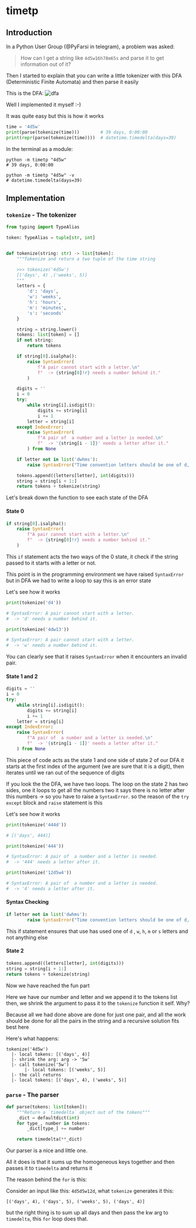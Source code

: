 # timetp

## Introduction
In a Python User Group (@PyFarsi in telegram), a problem was asked:
> How can I get a string like `4d5w16h78m65s` and parse it to get information out of it?

Then I started to explain that you can write a little tokenizer
with this DFA (Deterministic Finite Automata) and then parse it easily

This is the DFA:
![dfa](https://github.com/mahdihaghverdi/timetp/blob/main/docs/images/dfa.jpg)

Well I implemented it myself :-)

It was quite easy but this is how it works
```python
time = '4d5w'
print(parse(tokenize(time)))        # 39 days, 0:00:00
print(repr(parse(tokenize(time))))  # datetime.timedelta(days=39)
```

In the terminal as a module:
```commandline
python -m timetp "4d5w"
# 39 days, 0:00:00

python -m timetp "4d5w" -v
# datetime.timedelta(days=39)
```

## Implementation
### `tokenize` - The tokenizer
```python
from typing import TypeAlias

token: TypeAlias = tuple[str, int]


def tokenize(string: str) -> list[token]:
    """Tokenize and return a two tuple of the time string

    >>> tokenize('4d5w')
    [('days', 4) ,('weeks', 5)]
    """
    letters = {
        'd': 'days',
        'w': 'weeks',
        'h': 'hours',
        'm': 'minutes',
        's': 'seconds'
    }

    string = string.lower()
    tokens: list[token] = []
    if not string:
        return tokens

    if string[0].isalpha():
        raise SyntaxError(
            f"A pair cannot start with a letter.\n"
            f"  -> {string[0]!r} needs a number behind it."
        )

    digits = ''
    i = 0
    try:
        while string[i].isdigit():
            digits += string[i]
            i += 1
        letter = string[i]
    except IndexError:
        raise SyntaxError(
            f"A pair of  a number and a letter is needed.\n"
            f"  -> '{string[i - 1]}' needs a letter after it."
        ) from None

    if letter not in list('dwhms'):
        raise SyntaxError("Time convention letters should be one of d, w, h, m or s.")

    tokens.append((letters[letter], int(digits)))
    string = string[i + 1:]
    return tokens + tokenize(string)
```

Let's break down the function to see each state of the DFA
#### State 0
```python
if string[0].isalpha():
    raise SyntaxError(
        f"A pair cannot start with a letter.\n"
        f"  -> {string[0]!r} needs a number behind it."
    )
```

This `if` statement acts the two ways of the 0 state, it check if the string passed to it starts with a letter or not.

This point is in the programming environment we have raised `SyntaxError` but in DFA we had to write a loop to say this is an error state

Let's see how it works
```python
print(tokenize('d4'))

# SyntaxError: A pair cannot start with a letter.
#  -> 'd' needs a number behind it.
```

```python
print(tokenize('4dw13'))

# SyntaxError: A pair cannot start with a letter.
#  -> 'w' needs a number behind it.
```

You can clearly see that it raises `SyntaxError` when it encounters an invalid pair.


#### State 1 and 2
```python
digits = ''
i = 0
try:
    while string[i].isdigit():
        digits += string[i]
        i += 1
    letter = string[i]
except IndexError:
    raise SyntaxError(
        f"A pair of  a number and a letter is needed.\n"
        f"  -> '{string[i - 1]}' needs a letter after it."
    ) from None
```

This piece of code acts as the state 1 and one side of state 2 of our DFA
it starts at the first index of the argument (we are sure that it is a digit), then iterates until we ran out of the sequence of digits

If you look the the DFA, we have two loops. The loop on the state 2 has two sides, one it loops to get all the numbers
two it says there is no letter after this numbers -> so you have to raise a `SyntaxError`. so the reason of the `try except` block and `raise` statement is this

Let's see how it works
```python
print(tokenize('444d'))

# [('days', 444)]
```

```python
print(tokenize('444'))

# SyntaxError: A pair of  a number and a letter is needed.
#  -> '444' needs a letter after it.
```

```python
print(tokenize('12d5w4'))

# SyntaxError: A pair of  a number and a letter is needed.
#  -> '4' needs a letter after it.
```

#### Syntax Checking
```python
if letter not in list('dwhms'):
        raise SyntaxError("Time convention letters should be one of d, w, h, m or s.")
```

This if statement ensures that use has used one of `d` , `w`, `h`, `m` or `s` letters and not anything else


#### State 2
```python
tokens.append((letters[letter], int(digits)))
string = string[i + 1:]
return tokens + tokenize(string)
```

Now we have reached the fun part

Here we have our number and letter and we append it to the tokens list
then, we shrink the argument to pass it to the `tokenize` function it self. Why?

Because all we had done above are done for just one pair, and all the work should be done for all the pairs in the string and a recursive solution fits best here

Here's what happens:
```
tokenize('4d5w')
  |- local tokens: [('days', 4)]
  |- shrink the arg: arg -> '5w'
  |- call tokenize('5w')
       |- local tokens: [('weeks', 5)]
  |- the call returns
  |- local tokens: [('days', 4), ('weeks', 5)]
```


### `parse` - The parser
```python
def parse(tokens: list[token]):
    """Return a `timedelta` object out of the tokens"""
    _dict = defaultdict(int)
    for type_, number in tokens:
        _dict[type_] += number

    return timedelta(**_dict)
```

Our parser is a nice and little one. 

All it does is that it sums up the homogeneous keys together and then passes it to `timedelta` and returns it

The reason behind the `for` is this:

Consider an input like this: `4d5d5w12d`, what `tokenize` generates it this:
```
[('days', 4), ('days', 5), ('weeks', 5), ('days', 4)]
```

but the right thing is to sum up all days and then pass the kw arg to `timedelta`, this `for` loop does that.
